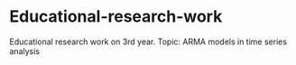 # Educational-research-work
Educational research work on 3rd year. Topic: ARMA models in time series analysis
